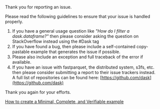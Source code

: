 Thank you for reporting an issue.

Please read the following guidelines to ensure that your issue is handled
properly.

1.  If you have a general usage question like
    *"How do I filter a dask.dataframe?"* then please consider asking the
    question on StackOverflow instead using the #Dask tag
2.  If you have found a bug, then please include a self-contained copy-pastable
    example that generates the issue if possible.
3.  Please also include an exception and full traceback of the error if
    available.
4.  If you have an issue with fastparquet, the distributed system, s3fs, etc.
    then please consider submitting a report to their issue trackers instead.
    A full list of repositories can be found here:
    [https://github.com/dask](https://github.com/dask)

Thank you again for your efforts.

[How to create a Minimal, Complete, and Verifiable example](http://stackoverflow.com/help/mcve)
